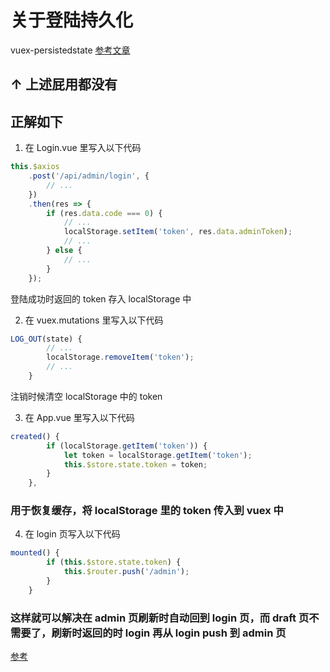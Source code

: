 # 关于登陆持久化

vuex-persistedstate [参考文章](https://juejin.im/post/5b62999fe51d4519610e336e#heading-3)

## ↑ 上述屁用都没有

## 正解如下

1. 在 Login.vue 里写入以下代码

```javascript
this.$axios
    .post('/api/admin/login', {
        // ...
    })
    .then(res => {
        if (res.data.code === 0) {
            // ...
            localStorage.setItem('token', res.data.adminToken);
            // ...
        } else {
            // ...
        }
    });
```

登陆成功时返回的 token 存入 localStorage 中

2. 在 vuex.mutations 里写入以下代码

```javascript
LOG_OUT(state) {
        // ...
        localStorage.removeItem('token');
        // ...
    }
```

注销时候清空 localStorage 中的 token

3. 在 App.vue 里写入以下代码

```javascript
created() {
        if (localStorage.getItem('token')) {
            let token = localStorage.getItem('token');
            this.$store.state.token = token;
        }
    },
```

### 用于恢复缓存，将 localStorage 里的 token 传入到 vuex 中

4. 在 login 页写入以下代码

```javascript
mounted() {
        if (this.$store.state.token) {
            this.$router.push('/admin');
        }
    }
```

### 这样就可以解决在 admin 页刷新时自动回到 login 页，而 draft 页不需要了，刷新时返回的时 login 再从 login push 到 admin 页

[参考](https://blog.csdn.net/csu_passer/article/details/86477926)
